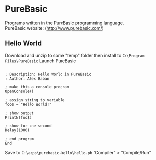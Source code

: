 # PureBasic

Programs written in the PureBasic programming language.   
PureBasic website: (http://www.purebasic.com/)

## Hello World

Download and unzip to some "temp" folder then install to `C:\Program Files\PureBasic`
Launch PureBasic

```

; Description: Hello World in PureBasic
; Author: Alex Baban

; make this a console program
OpenConsole()

; assign string to variable
foo$ = "Hello World!"

; show output
PrintN(foo$)

; show for one second
Delay(1000)

; end program
End

```

Save to `C:\apps\purebasic-hello\hello.pb`
"Compiler" > "Compile/Run"

